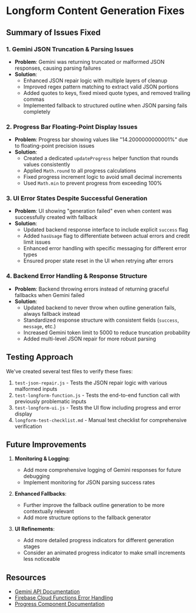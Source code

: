 # Longform Content Generation Fixes

## Summary of Issues Fixed

### 1. Gemini JSON Truncation & Parsing Issues
- **Problem**: Gemini was returning truncated or malformed JSON responses, causing parsing failures
- **Solution**: 
  - Enhanced JSON repair logic with multiple layers of cleanup
  - Improved regex pattern matching to extract valid JSON portions
  - Added quotes to keys, fixed mixed quote types, and removed trailing commas
  - Implemented fallback to structured outline when JSON parsing fails completely

### 2. Progress Bar Floating-Point Display Issues
- **Problem**: Progress bar showing values like "14.2000000000001%" due to floating-point precision issues
- **Solution**:
  - Created a dedicated `updateProgress` helper function that rounds values consistently
  - Applied `Math.round` to all progress calculations
  - Fixed progress increment logic to avoid small decimal increments
  - Used `Math.min` to prevent progress from exceeding 100%

### 3. UI Error States Despite Successful Generation
- **Problem**: UI showing "generation failed" even when content was successfully created with fallback
- **Solution**:
  - Updated backend response interface to include explicit `success` flag
  - Added `hasUsage` flag to differentiate between actual errors and credit limit issues
  - Enhanced error handling with specific messaging for different error types
  - Ensured proper state reset in the UI when retrying after errors

### 4. Backend Error Handling & Response Structure
- **Problem**: Backend throwing errors instead of returning graceful fallbacks when Gemini failed
- **Solution**:
  - Updated backend to never throw when outline generation fails, always fallback instead
  - Standardized response structure with consistent fields (`success`, `message`, etc.)
  - Increased Gemini token limit to 5000 to reduce truncation probability
  - Added multi-level JSON repair for more robust parsing

## Testing Approach

We've created several test files to verify these fixes:

1. `test-json-repair.js` - Tests the JSON repair logic with various malformed inputs
2. `test-longform-function.js` - Tests the end-to-end function call with previously problematic inputs
3. `test-longform-ui.js` - Tests the UI flow including progress and error display
4. `longform-test-checklist.md` - Manual test checklist for comprehensive verification

## Future Improvements

1. **Monitoring & Logging**:
   - Add more comprehensive logging of Gemini responses for future debugging
   - Implement monitoring for JSON parsing success rates

2. **Enhanced Fallbacks**:
   - Further improve the fallback outline generation to be more contextually relevant
   - Add more structure options to the fallback generator

3. **UI Refinements**:
   - Add more detailed progress indicators for different generation stages
   - Consider an animated progress indicator to make small increments less noticeable

## Resources

- [Gemini API Documentation](https://ai.google.dev/docs/gemini_api)
- [Firebase Cloud Functions Error Handling](https://firebase.google.com/docs/functions/error-handling)
- [Progress Component Documentation](https://ui.shadcn.com/docs/components/progress)
